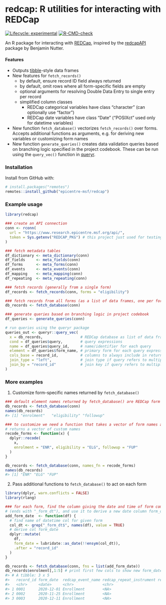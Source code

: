 
<!-- README.md is generated from README.Rmd. Please edit that file -->

# redcap: R utilities for interacting with REDCap

<!-- badges: start -->

[![Lifecycle:
experimental](https://img.shields.io/badge/lifecycle-experimental-orange.svg)](https://www.tidyverse.org/lifecycle/#experimental)
[![R-CMD-check](https://github.com/epicentre-msf/redcap/workflows/R-CMD-check/badge.svg)](https://github.com/epicentre-msf/redcap/actions)
<!-- badges: end -->

An R package for interacting with
[REDCap](http://www.project-redcap.org/), inspired by the
[redcapAPI](https://github.com/nutterb/redcapAPI) package by Benjamin
Nutter.

#### Features

  - Outputs
    [tibble](https://tibble.tidyverse.org/reference/tbl_df-class.html)-style
    data frames
  - New features for `fetch_records()`
      - by default, ensure record ID field always returned
      - by default, omit rows where all form-specific fields are empty
      - optional arguments for resolving Double Data Entry to single
        entry per record
      - simplified column classes
          - REDCap categorical variables have class “character” (can
            optionally use “factor”)
          - REDCap date variables have class “Date” (“POSIXct” used only
            for datetime variables)
  - New function `fetch_database()` vectorizes `fetch_records()` over
    forms. Accepts additional functions as arguments, e.g. for deriving
    new variables or customizing form names
  - New function `generate_queries()` creates data validation queries
    based on branching logic specified in the project codebook. These
    can be run using the `query_vec()` function in
    [queryr](https://github.com/epicentre-msf/queryr).

### Installation

Install from GitHub with:

``` r
# install.packages("remotes")
remotes::install_github("epicentre-msf/redcap")
```

### Example usage

``` r
library(redcap)

### create an API connection
conn <- rconn(
  url = "https://www.research.epicentre.msf.org/api/",
  token = Sys.getenv("REDCAP_PKG") # this project just used for testing
)

### fetch metadata tables
df_dictionary <- meta_dictionary(conn)
df_fields     <- meta_fields(conn)
df_forms      <- meta_forms(conn)
df_events     <- meta_events(conn)
df_mapping    <- meta_mapping(conn)
df_repeating  <- meta_repeating(conn)

### fetch records (generally from a single form)
df_records <- fetch_records(conn, forms = "eligibility")

### fetch records from all forms (as a list of data frames, one per form)
db_records <- fetch_database(conn)

### generate queries based on branching logic in project codebook
df_queries <- generate_queries(conn)

# run queries using the queryr package
queries_out <- queryr::query_vec(
  x = db_records,                 # REDCap database as list of data frames
  cond = df_queries$query,        # query expressions
  name = df_queries$query_id,     # name/identifier for each query
  element = df_queries$form_name, # primary form for each query expression
  cols_base = record_id,          # columns to always include in return
  join_type = "left",             # join type if query refers to multiple forms
  join_by = "record_id"           # join key if query refers to multiple forms
)
```

### More examples

1.  Customize form-specific names returned by `fetch_database()`

<!-- end list -->

``` r
### default element names returned by fetch_database() are REDCap form names
db_records <- fetch_database(conn)
names(db_records)
#> [1] "enrolment"   "eligibility" "followup"

### to customize we need a function that takes a vector of form names and
# returns a vector of custom names
recode_forms <- function(x) {
  dplyr::recode(
    x,
    enrolment = "ENR", eligibility = "ELG", followup = "FUP"
  )
}

db_records <- fetch_database(conn, names_fn = recode_forms)
names(db_records)
#> [1] "ENR" "ELG" "FUP"
```

2.  Pass additional functions to `fetch_database()` to act on each form

<!-- end list -->

``` r
library(dplyr, warn.conflicts = FALSE)
library(rlang)

### for each form, find the column giving the date and time of form completion
# (ends with "_form_dt"), and use it to derive a new date column form_date
add_form_date  <- function(df) {
  # find name of datetime col for given form
  col_dt <- grep("_form_dt$", names(df), value = TRUE)
  # derive col form_date
  dplyr::mutate(
    df,
    form_date = lubridate::as_date(!!ensym(col_dt)),
    .after = "record_id"
  )
}

db_records <- fetch_database(conn, fns = list(add_form_date))
db_records$enrolment[,1:5] # print first few cols to show new form_date column
#> # A tibble: 3 x 5
#>   record_id form_date  redcap_event_name redcap_repeat_instrument redcap_repeat_instance
#>   <chr>     <date>     <chr>             <chr>                                     <int>
#> 1 0001      2020-12-01 Enrollment        <NA>                                         NA
#> 2 0002      2020-11-25 Enrollment        <NA>                                         NA
#> 3 0003      2020-12-11 Enrollment        <NA>                                         NA
```
